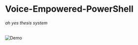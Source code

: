 # Voice-Empowered-PowerShell
###### ah yes thesis system

![Demo](https://media1.tenor.com/m/qV_IewNDKxYAAAAd/anime.gif)

